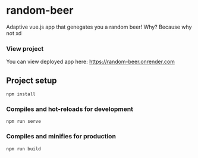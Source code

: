 # random-beer
Adaptive vue.js app that genegates you a random beer!
Why? Because why not xd

### View project
You can view deployed app here: https://random-beer.onrender.com

## Project setup
```
npm install
```

### Compiles and hot-reloads for development
```
npm run serve
```

### Compiles and minifies for production
```
npm run build
```


